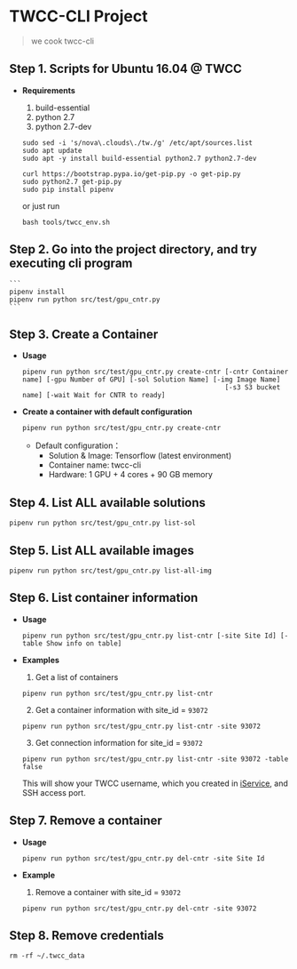 # TWCC-CLI Project

> we cook twcc-cli


## Step 1. Scripts for Ubuntu 16.04 @ TWCC

- **Requirements**
    1. build-essential
    1. python 2.7
    1. python 2.7-dev


	```
	sudo sed -i 's/nova\.clouds\./tw./g' /etc/apt/sources.list
	sudo apt update
	sudo apt -y install build-essential python2.7 python2.7-dev
	
	curl https://bootstrap.pypa.io/get-pip.py -o get-pip.py 
	sudo python2.7 get-pip.py
	sudo pip install pipenv
	```

	or just run
	
	```
	bash tools/twcc_env.sh
	```

## Step 2. Go into the project directory, and try executing cli program


	```
    pipenv install
    pipenv run python src/test/gpu_cntr.py
	```

## Step 3. Create a Container 

- **Usage**
	```
	pipenv run python src/test/gpu_cntr.py create-cntr [-cntr Container name] [-gpu Number of GPU] [-sol Solution Name] [-img Image Name]
	                                                   [-s3 S3 bucket name] [-wait Wait for CNTR to ready]
	```

- **Create a container with default configuration** 
    ```
	pipenv run python src/test/gpu_cntr.py create-cntr 
	```
    
    - Default configuration：
        - Solution & Image: Tensorflow (latest environment)
        - Container name: twcc-cli
        - Hardware: 1 GPU + 4 cores + 90 GB memory
        
        
    

    


## Step 4. List ALL available solutions

```
pipenv run python src/test/gpu_cntr.py list-sol
```

## Step 5. List ALL available images

```
pipenv run python src/test/gpu_cntr.py list-all-img
```

## Step 6. List container information 

- **Usage**
    ```
    pipenv run python src/test/gpu_cntr.py list-cntr [-site Site Id] [-table Show info on table]
    ```

- **Examples**

    1. Get a list of containers

    ```
    pipenv run python src/test/gpu_cntr.py list-cntr 
    ```

    2. Get a container information with site_id = `93072`

    ```
    pipenv run python src/test/gpu_cntr.py list-cntr -site 93072
    ```

	3. Get connection information for site_id = `93072`
	
	```
	pipenv run python src/test/gpu_cntr.py list-cntr -site 93072 -table false
	```
	
     This will show your TWCC username, which you created in [iService](https://iservice.nchc.org.tw/), and SSH access port.


## Step 7. Remove a container

- **Usage**
    ```
    pipenv run python src/test/gpu_cntr.py del-cntr -site Site Id
    ```

- **Example** 

    1. Remove a container with site_id = `93072` 

    ```
    pipenv run python src/test/gpu_cntr.py del-cntr -site 93072
    ```



## Step 8. Remove credentials

```
rm -rf ~/.twcc_data
```
